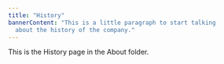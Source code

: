 ```yaml
---
title: "History"
bannerContent: "This is a little paragraph to start talking
  about the history of the company."
---
```


This is the History page in the About folder.
